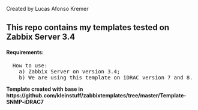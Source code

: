 Created by Lucas Afonso Kremer <br>

<h2>This repo contains my templates tested on Zabbix Server 3.4</h2>

<h4>Requirements:</h4>
<pre>
  How to use:
	a) Zabbix Server on version 3.4;
	b) We are using this template on iDRAC version 7 and 8. 
</pre>
<b>Template created with base in https://github.com/kleinstuff/zabbixtemplates/tree/master/Template-SNMP-iDRAC7</b>
